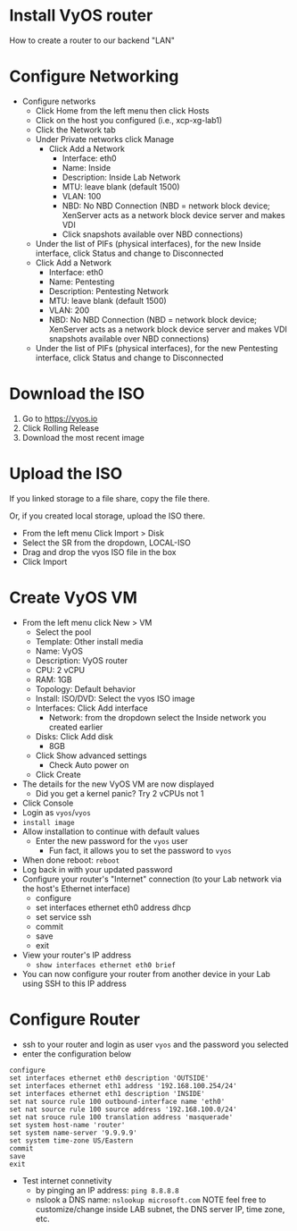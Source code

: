 # Install VyOS router
How to create a router to our backend "LAN"

# Configure Networking
- Configure networks
  - Click Home from the left menu then click Hosts
  - Click on the host you configured (i.e., xcp-xg-lab1)
  - Click the Network tab
  - Under Private networks click Manage
    - Click Add a Network
      - Interface: eth0
      - Name: Inside
      - Description: Inside Lab Network
      - MTU: leave blank (default 1500)
      - VLAN: 100
      - NBD: No NBD Connection (NBD = network block device;  XenServer acts as a network block device server and makes VDI
      - Click snapshots available over NBD connections)
  - Under the list of PIFs (physical interfaces), for the new Inside interface, click Status and change to Disconnected
  - Click Add a Network
      - Interface: eth0
      - Name: Pentesting
      - Description: Pentesting Network
      - MTU: leave blank (default 1500)
      - VLAN: 200
      - NBD: No NBD Connection (NBD = network block device;  XenServer acts as a network block device server and makes VDI snapshots available over NBD connections)
  - Under the list of PIFs (physical interfaces), for the new Pentesting interface, click Status and change to Disconnected

# Download the ISO
1. Go to https://vyos.io
2. Click Rolling Release
3. Download the most recent image

# Upload the ISO
If you linked storage to a file share, copy the file there.

Or, if you created local storage, upload the ISO there.
- From the left menu Click Import > Disk
- Select the SR from the dropdown, LOCAL-ISO
- Drag and drop the vyos ISO file in the box
- Click Import

# Create VyOS VM
- From the left menu click New > VM
  - Select the pool
  - Template: Other install media
  - Name: VyOS
  - Description: VyOS router
  - CPU: 2 vCPU
  - RAM: 1GB
  - Topology: Default behavior
  - Install: ISO/DVD: Select the vyos ISO image
  - Interfaces: Click Add interface
    - Network: from the dropdown select the Inside network you created earlier
  - Disks: Click Add disk
    - 8GB
  - Click Show advanced settings
    - Check Auto power on
  - Click Create
- The details for the new VyOS VM are now displayed
  - Did you get a kernel panic? Try 2 vCPUs not 1
- Click Console
- Login as `vyos`/`vyos`
- `install image`
- Allow installation to continue with default values
  - Enter the new password for the `vyos` user
    - Fun fact, it allows you to set the password to `vyos`
- When done reboot: `reboot`
- Log back in with your updated password
- Configure your router's "Internet" connection (to your Lab network via the host's Ethernet interface)
  - configure
  - set interfaces ethernet eth0 address dhcp
  - set service ssh
  - commit
  - save
  - exit
- View your router's IP address
  - `show interfaces ethernet eth0 brief`
- You can now configure your router from another device in your Lab using SSH to this IP address

# Configure Router
- ssh to your router and login as user `vyos` and the password you selected
- enter the configuration below
```
configure
set interfaces ethernet eth0 description 'OUTSIDE'
set interfaces ethernet eth1 address '192.168.100.254/24'
set interfaces ethernet eth1 description 'INSIDE'
set nat source rule 100 outbound-interface name 'eth0'
set nat source rule 100 source address '192.168.100.0/24'
set nat srouce rule 100 translation address 'masquerade'
set system host-name 'router'
set system name-server '9.9.9.9'
set system time-zone US/Eastern
commit
save
exit
```
- Test internet connetivity
  - by pinging an IP address: `ping 8.8.8.8`
  - nslook a DNS name: `nslookup microsoft.com`
NOTE feel free to customize/change inside LAB subnet, the DNS server IP, time zone, etc.
